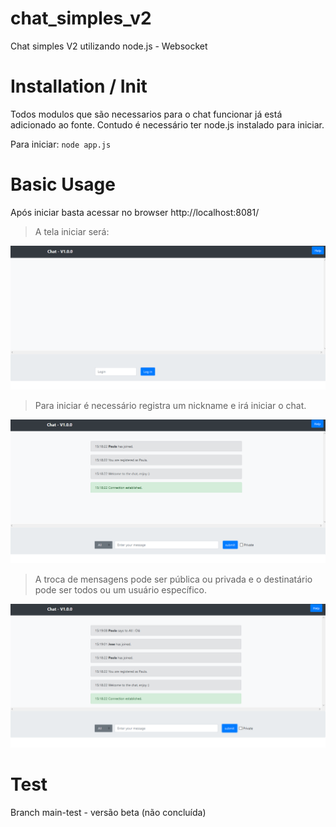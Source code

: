 # chat_simples_v2
 Chat simples V2 utilizando node.js - Websocket

# Installation / Init

 Todos modulos que são necessarios para o chat funcionar já está adicionado ao fonte.
 Contudo é necessário ter node.js instalado para iniciar.

 Para iniciar: <code>node app.js</code>

# Basic Usage
 Após iniciar basta acessar no browser http://localhost:8081/
 
 
<blockquote>
<p>A tela iniciar será:</p>
</blockquote>

 <img src="https://raw.githubusercontent.com/pcoliveira90/chat_simples/main/app/public/images/pagina_inicial.png" alt="Tela inicial" style="max-width:100%;">
 
<blockquote>
<p>Para iniciar é necessário registra um nickname e irá iniciar o chat.</p>
</blockquote>
 
 <img src="https://raw.githubusercontent.com/pcoliveira90/chat_simples/main/app/public/images/pagina_usuario_registrado.png" alt="Usuario registrado" style="max-width:100%;">
 
 <blockquote>
<p>A troca de mensagens pode ser pública ou privada e o destinatário pode ser todos ou um usuário específico.</p>
</blockquote>

<img src="https://raw.githubusercontent.com/pcoliveira90/chat_simples/main/app/public/images/pagina_troca_mensagem.png" alt="Troca de mensagem" style="max-width:100%;">

# Test
Branch main-test  - versão beta (não concluída)
